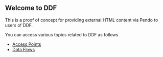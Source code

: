 ## Welcome to DDF

This is a proof of concept for providing external HTML content via Pendo to users of DDF.

You can access various topics related to DDF as follows
- [Access Points](/DDF/assets/AccessPoints.html)
- [Data Flows](/DDF/DataFlow.html)
